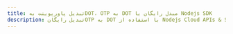 ---title: تبدیل پاورپوینت بهDOT، OTP به DOT مبدل رایگان یا Nodejs SDKdescription: تبدیل رایگانOTP به DOT با استفاده از Nodejs Cloud APIs & SDK. همچنین اسناد Microsoft PowerPoint را در Cloud ایجاد، ویرایش و رندر کنید.---